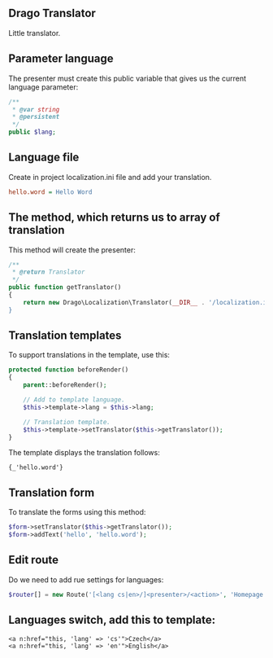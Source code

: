 ## Drago Translator

Little translator.

## Parameter language

The presenter must create this public variable that gives us the current language parameter:

```php
/**
 * @var string
 * @persistent
 */
public $lang;
```

## Language file

Create in project localization.ini file and add your translation.

```ini
hello.word = Hello Word
```

## The method, which returns us to array of translation

This method will create the presenter:

```php
/**
 * @return Translator
 */
public function getTranslator()
{
	return new Drago\Localization\Translator(__DIR__ . '/localization.ini);
}
```

## Translation templates

To support translations in the template, use this:

```php
protected function beforeRender()
{
	parent::beforeRender();

	// Add to template language.
	$this->template->lang = $this->lang;

	// Translation template.
	$this->template->setTranslator($this->getTranslator());
}
```

The template displays the translation follows:

```latte
{_'hello.word'}
```

## Translation form

To translate the forms using this method:

```php
$form->setTranslator($this->getTranslator());
$form->addText('hello', 'hello.word');
```

## Edit route

Do we need to add rue settings for languages:

```php
$router[] = new Route('[<lang cs|en>/]<presenter>/<action>', 'Homepage:default');
```

## Languages switch, add this to template:

```latte
<a n:href="this, 'lang' => 'cs'">Czech</a>
<a n:href="this, 'lang' => 'en'">English</a>
```

